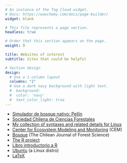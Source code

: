 ```yaml
---
# An instance of the Tag Cloud widget.
# Docs: https://wowchemy.com/docs/page-builder/
widget: blank

# This file represents a page section.
headless: true

# Order that this section appears on the page.
weight: 9

title: Websites of interest
subtitle: Sites that could be helpful 

# Section design
design:
  # Use a 1-column layout
  columns: "2"
  # Use a dark navy background with light text.
  #  background:
  #  color: 'navy'
  #  text_color_light: true
---
```


+ [Simulador de bosque nativo: Pellín](http://simuladorpellin.com)
+ [Sociedad Chilena de Ciencias Forestales](http://socifor.cl)
+ [My collection of syntaxes and related details for Linux](/myLinuxHelp/myLinuxHelp.html)
+ [Center for Ecosystem Modeling and Monitoring](https://cem.umayor.cl/) (CEM)
+ [Bosque](https://www.revistabosque.org/index.php/bosque/index)  (The Chilean Journal of Forest Science)
+ [The R project](https://www.r-project.org/)
+ [Libro introductorio a R](https://eljatib.com/rlibro)
+ [Ubuntu](https://ubuntu.com) (a Linux distro)
+ [LaTeX](https://www.latex-project.org)
